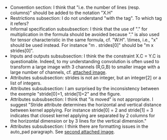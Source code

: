 * Convention section: I think that "i.e. the number of lines (resp. columns)" should be added to the notation "X.H"
* Restrictions subsection: I do not understand "with the tag". To which tag it refers?
* Informal specification subsubsection: I think that the use of "." for multiplication in the formula should be avoided because "." is also used for tensor characteristic in the same formula, cf. "W.H". \times, i.e., "x" should be used instead. For instance "m . strides[0]" should be "m x strides[0]".
* Inputs and outputs subsubsection: I think the the constraint X.C = Y.C is questionable. Indeed, to my understanding convolution is often used to transform a large image with 3 channels (R,G,B) to smaller image with a large number of channels, cf. [attached image](imgs/jl-img1.png).
* Attributes subsubsection: strides is not an integer, but an integer[2] or a list of integers.
* Attributes subsubsection: I am surprised by the inconsistency between the exemple "stride[0]=1, stride[1]=2" and the figure.
* Attributes subsubsection: I think that "is moved" is not appropriate. I suggest "Stride attribute determines the horizontal and vertical distance between kernel applying. For instance stride[0] = 2 and stride[1] = 3 indicates that closest kernel applying are separated by 2 columns for the horizontal dimension or by 3 lines for the vertical dimension."
* Attributes subsubsection: I think there are formatting issues in the auto_pad paragraph. See [second attached image](imgs/jl-img2.png).

